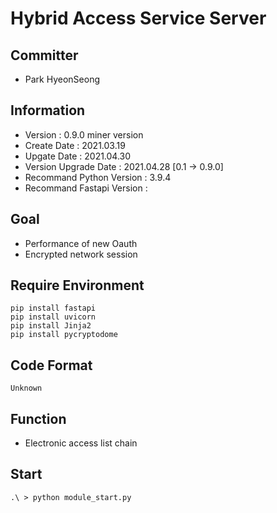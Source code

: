 # Hybrid Access Service Server

## Committer
- Park HyeonSeong

## Information
- Version : 0.9.0 miner version
- Create Date : 2021.03.19
- Upgate Date : 2021.04.30
- Version Upgrade Date : 2021.04.28 [0.1 -> 0.9.0]
- Recommand Python Version : 3.9.4
- Recommand Fastapi Version : 

## Goal
- Performance of new Oauth
- Encrypted network session

## Require Environment
```
pip install fastapi
pip install uvicorn
pip install Jinja2
pip install pycryptodome
```

## Code Format
``` Unknown ```

## Function
- Electronic access list chain

## Start
```
.\ > python module_start.py
```
